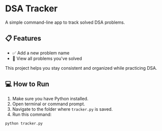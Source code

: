 # DSA Tracker

A simple command-line app to track solved DSA problems.

## 📋 Features

- ✅ Add a new problem name  
- 📄 View all problems you've solved  

This project helps you stay consistent and organized while practicing DSA.

## 💻 How to Run

1. Make sure you have Python installed.  
2. Open terminal or command prompt.  
3. Navigate to the folder where `tracker.py` is saved.  
4. Run this command:

```bash
python tracker.py
